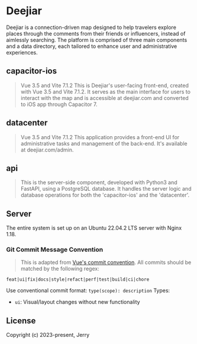# Deejiar
Deejiar is a connection-driven map designed to help travelers explore places through the comments from their friends or influencers, instead of aimlessly searching. The platform is comprised of three main components and a data directory, each tailored to enhance user and administrative experiences.

## capacitor-ios
> Vue 3.5 and Vite 7.1.2
This is Deejiar's user-facing front-end, created with Vue 3.5 and Vite 7.1.2. It serves as the main interface for users to interact with the map and is accessible at deejiar.com and converted to iOS app through Capacitor 7.

## datacenter
> Vue 3.5 and Vite 7.1.2
This application provides a front-end UI for administrative tasks and management of the back-end. It's available at deejiar.com/admin.

## api
> This is the server-side component, developed with Python3 and FastAPI, using a PostgreSQL database. It handles the server logic and database operations for both the 'capacitor-ios' and the 'datacenter'.

## Server
The entire system is set up on an Ubuntu 22.04.2 LTS server with Nginx 1.18.

### Git Commit Message Convention
> This is adapted from [Vue's commit convention](https://github.com/vuejs/core/blob/main/.github/commit-convention.md).
All commits should be matched by the following regex:
```regexp
feat|ui|fix|docs|style|refact|perf|test|build|ci|chore
```
Use conventional commit format: `type(scope): description`
Types:
- `ui`: Visual/layout changes without new functionality

## License
Copyright (c) 2023-present, Jerry